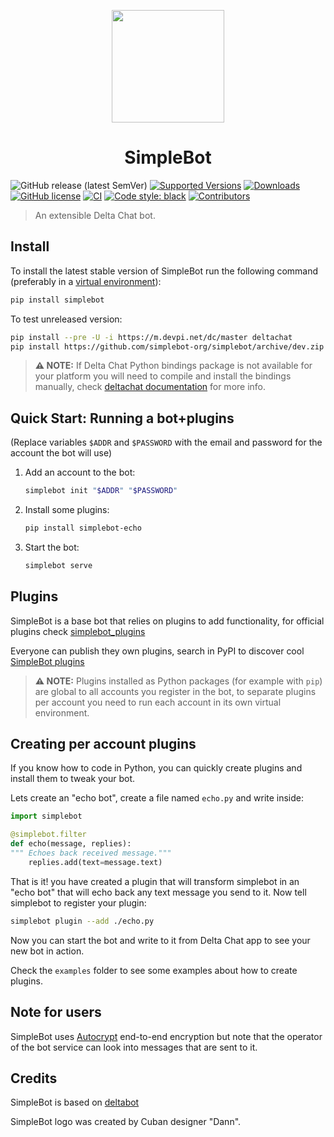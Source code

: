 <p align="center"><img height="180" width="180" src="https://github.com/simplebot-org/simplebot/raw/master/artwork/Bot.svg"></p>
<h1 align="center">SimpleBot</h1>

![GitHub release (latest SemVer)](https://img.shields.io/github/v/release/simplebot-org/simplebot)
[![Supported Versions](https://img.shields.io/pypi/pyversions/simplebot.svg)](https://pypi.org/project/simplebot)
[![Downloads](https://pepy.tech/badge/simplebot)](https://pepy.tech/project/simplebot)
[![GitHub license](https://img.shields.io/github/license/simplebot-org/simplebot)](https://github.com/simplebot-org/simplebot/blob/master/LICENSE)
[![CI](https://github.com/simplebot-org/simplebot/actions/workflows/python-ci.yml/badge.svg)](https://github.com/simplebot-org/simplebot/actions/workflows/python-ci.yml)
[![Code style: black](https://img.shields.io/badge/code%20style-black-000000.svg)](https://github.com/psf/black)
[![Contributors](https://img.shields.io/github/contributors/simplebot-org/simplebot.svg)](https://github.com/simplebot-org/simplebot/graphs/contributors)

> An extensible Delta Chat bot.

## Install

To install the latest stable version of SimpleBot run the following command (preferably in a [virtual environment](https://packaging.python.org/tutorials/installing-packages/#creating-and-using-virtual-environments)):

```sh
pip install simplebot
```

To test unreleased version:

```sh
pip install --pre -U -i https://m.devpi.net/dc/master deltachat
pip install https://github.com/simplebot-org/simplebot/archive/dev.zip
```

> **⚠️ NOTE:** If Delta Chat Python bindings package is not available for your platform you will need to compile and install the bindings manually, check [deltachat documentation](https://github.com/deltachat/deltachat-core-rust/blob/master/python/README.rst) for more info.


## Quick Start: Running a bot+plugins

(Replace variables `$ADDR` and `$PASSWORD` with the email and password for the account the bot will use)

1. Add an account to the bot:

	```sh
	simplebot init "$ADDR" "$PASSWORD"
	```

2. Install some plugins:

	```sh
	pip install simplebot-echo
	```

3. Start the bot:

	```sh
	simplebot serve
	```

## Plugins

SimpleBot is a base bot that relies on plugins to add functionality, for official plugins check [simplebot_plugins](https://github.com/simplebot-org/simplebot_plugins)

Everyone can publish they own plugins, search in PyPI to discover cool [SimpleBot plugins](https://pypi.org/search/?q=simplebot&o=&c=Environment+%3A%3A+Plugins)

> **⚠️ NOTE:** Plugins installed as Python packages (for example with `pip`) are global to all accounts you register in the bot, to separate plugins per account you need to run each account in its own virtual environment.

## Creating per account plugins

If you know how to code in Python, you can quickly create plugins and install them to tweak your bot.

Lets create an "echo bot", create a file named `echo.py` and write inside:

```python
import simplebot

@simplebot.filter
def echo(message, replies):
""" Echoes back received message."""
    replies.add(text=message.text)
```

That is it! you have created a plugin that will transform simplebot in an "echo bot" that will echo back any text message you send to it. Now tell simplebot to register your plugin:

```sh
simplebot plugin --add ./echo.py
```

Now you can start the bot and write to it from Delta Chat app to see your new bot in action.

Check the `examples` folder to see some examples about how to create plugins.

## Note for users

SimpleBot uses [Autocrypt](https://autocrypt.org/) end-to-end encryption
but note that the operator of the bot service can look into
messages that are sent to it.


## Credits

SimpleBot is based on [deltabot](https://github.com/deltachat-bot/deltabot)

SimpleBot logo was created by Cuban designer "Dann".
